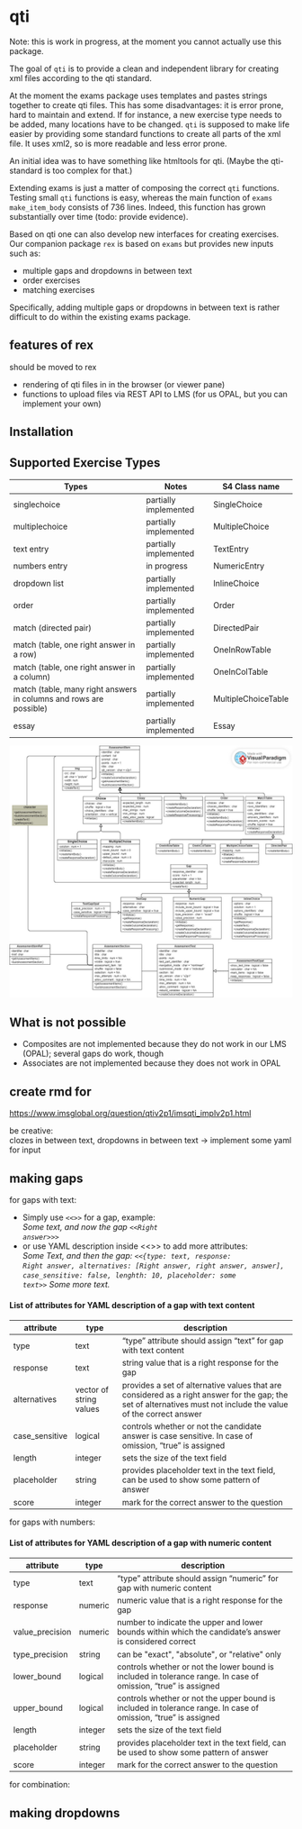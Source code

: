 
<!-- README.md is generated from README.Rmd. Please edit that file -->
<!-- badges: start -->
<!-- badges: end -->

# qti

Note: this is work in progress, at the moment you cannot actually use
this package.

The goal of `qti` is to provide a clean and independent library for
creating xml files according to the qti standard.

At the moment the exams package uses templates and pastes strings
together to create qti files. This has some disadvantages: it is error
prone, hard to maintain and extend. If for instance, a new exercise type
needs to be added, many locations have to be changed. `qti` is supposed
to make life easier by providing some standard functions to create all
parts of the xml file. It uses xml2, so is more readable and less error
prone.

An initial idea was to have something like htmltools for qti. (Maybe the
qti-standard is too complex for that.)

Extending exams is just a matter of composing the correct `qti`
functions. Testing small `qti` functions is easy, whereas the main
function of `exams` `make_item_body` consists of 736 lines. Indeed, this
function has grown substantially over time (todo: provide evidence).

Based on qti one can also develop new interfaces for creating exercises.
Our companion package `rex` is based on `exams` but provides new inputs
such as:

-   multiple gaps and dropdowns in between text
-   order exercises
-   matching exercises

Specifically, adding multiple gaps or dropdowns in between text is
rather difficult to do within the existing exams package.

## features of rex

should be moved to rex

-   rendering of qti files in in the browser (or viewer pane)
-   functions to upload files via REST API to LMS (for us OPAL, but you
    can implement your own)

## Installation

## Supported Exercise Types

| Types                                                              | Notes                 | S4 Class name       |
|--------------------------------------------------------------------|-----------------------|---------------------|
| singlechoice                                                       | partially implemented | SingleChoice        |
| multiplechoice                                                     | partially implemented | MultipleChoice      |
| text entry                                                         | partially implemented | TextEntry           |
| numbers entry                                                      | in progress           | NumericEntry        |
| dropdown list                                                      | partially implemented | InlineChoice        |
| order                                                              | partially implemented | Order               |
| match (directed pair)                                              | partially implemented | DirectedPair        |
| match (table, one right answer in a row)                           | partially implemented | OneInRowTable       |
| match (table, one right answer in a column)                        | partially implemented | OneInColTable       |
| match (table, many right answers in columns and rows are possible) | partially implemented | MultipleChoiceTable |
| essay                                                              | partially implemented | Essay               |

![Class diagramm S4.](man/figures/README-S4_classes_diagramm.jpg)

## What is not possible

-   Composites are not implemented because they do not work in our LMS
    (OPAL); several gaps do work, though
-   Associates are not implemented because they does not work in OPAL

## create rmd for

<https://www.imsglobal.org/question/qtiv2p1/imsqti_implv2p1.html>

be creative:  
clozes in between text, dropdowns in between text -\> implement some
yaml for input

## making gaps

for gaps with text:  
- Simply use <code>\<\<\>\></code> for a gap, example:  
*Some text, and now the gap <code>\<\<Right answer\>\>\></code>*  
- or use YAML description inside \<\<\>\> to add more attributes:  
*Some Text, and then the gap: <code>\<\<{type: text, response: Right
answer, alternatives: \[Right answer, right answer, answer\],
case_sensitive: false, lenghth: 10, placeholder: some text\>\></code>
Some more text.*

#### List of attributes for YAML description of a gap with text content

| attribute      | type                    | description                                                                                                                                                      |
|----------------|-------------------------|------------------------------------------------------------------------------------------------------------------------------------------------------------------|
| type           | text                    | “type” attribute should assign “text” for gap with text content                                                                                                  |
| response       | text                    | string value that is a right response for the gap                                                                                                                |
| alternatives   | vector of string values | provides a set of alternative values that are considered as a right answer for the gap; the set of alternatives must not include the value of the correct answer |
| case_sensitive | logical                 | controls whether or not the candidate answer is case sensitive. In case of omission, “true” is assigned                                                          |
| length         | integer                 | sets the size of the text field                                                                                                                                  |
| placeholder    | string                  | provides placeholder text in the text field, can be used to show some pattern of answer                                                                          |
| score          | integer                 | mark for the correct answer to the question                                                                                                                      |

for gaps with numbers:

#### List of attributes for YAML description of a gap with numeric content

| attribute       | type    | description                                                                                                     |
|-----------------|---------|-----------------------------------------------------------------------------------------------------------------|
| type            | text    | “type” attribute should assign “numeric” for gap with numeric content                                           |
| response        | numeric | numeric value that is a right response for the gap                                                              |
| value_precision | numeric | number to indicate the upper and lower bounds within which the candidate’s answer is considered correct         |
| type_precision  | string  | can be "exact", "absolute", or "relative" only                                                                  |
| lower_bound     | logical | controls whether or not the lower bound is included in tolerance range. In case of omission, “true” is assigned |
| upper_bound     | logical | controls whether or not the upper bound is included in tolerance range. In case of omission, “true” is assigned |
| length          | integer | sets the size of the text field                                                                                 |
| placeholder     | string  | provides placeholder text in the text field, can be used to show some pattern of answer                         |
| score           | integer | mark for the correct answer to the question                                                                     |

for combination:

## making dropdowns
